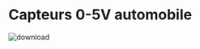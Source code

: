 # Capteurs 0-5V automobile
![download](https://github.com/CarlDominicA/Projet_Module_CAN/assets/97920084/89dcfca4-7abd-4e55-af26-1d39c20c8127)
